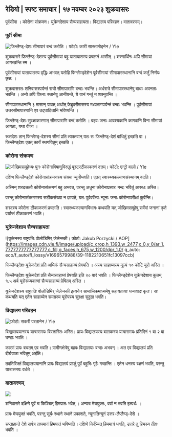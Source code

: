 ## रेडियो \| स्पष्ट समाचार \| १७ नवम्बर २०२३ शुक्रवासरः

पूर्वसीमा । कोरोना संक्रमण। युक्रेनदेशाय सैन्यसहायता। विद्यालय परिवहन। वातावरणम्‌।

### पूर्वी सीमा

![फिन्लैण्ड्-देशः सीमापारं बन्दं करोति । फोटो: कारी सास्तामोइनेन / Yle](https://images.cdn.yle.fi/image/upload/c_crop,h_2908,w_5178,x_0,y_0/ar_1.7777777777777777,c_fill,g_faces,h_675,w_1200/dpr_1.0/q_auto:eco/f_auto/fl_lossy/v1699908616/39-1200025655285565477b)

शुक्रवासरे फिन्लैण्ड्-देशस्य पूर्वसीमायां बहु यातायातस्य प्रचलनं आसीत् । शरणार्थिनः अपि सीमायां आगच्छन्ति स्म ।

पूर्वसीमायां यातायातस्य वृद्धिः अभवत् यतोहि फिन्लैण्ड्देशेन पूर्वसीमायां सीमापारस्थानानि बन्दं कर्तुं निर्णयः कृतः ।

शुक्रवासरतः शनिवासरपर्यन्तं रात्रौ सीमापाराणि बन्दाः भवन्ति। अर्धरात्रे सीमापारस्थानेषु बाधाः अवनताः भवन्ति । अन्ये अपि विघ्नाः स्थानेषु आनीयन्ते, ये यानं गन्तुं न शक्नुवन्ति ।

सीमापारस्थानानि ३ मासान् यावत् अर्थात् फेब्रुवरीमासस्य मध्यभागपर्यन्तं बन्दाः भवन्ति । पूर्वसीमायां उत्तरसीमापारणानि एव उद्घाटितानि भविष्यन्ति ।

फिन्लैण्ड्-देशः सुरक्षाकारणात् सीमापाराणि बन्दं करोति । बहवः जनाः आवश्यकानि कागदानि विना सीमायां आगताः, यथा वीजा ।

रूसदेशः तान् फिन्लैण्ड्-देशस्य सीमां प्रति त्यक्तवान् यतः सः फिन्लैण्ड्-देशं बाधितुं इच्छति वा । फिन्लैण्ड्देशः एतत् कार्यं स्थगयितुम् इच्छति ।

### कोरोना संक्रमण

![जोखिमसमूहेभ्यः पुनः कोरोनाविषाणुविरुद्धं बूस्टरटीकाकरणं दत्तम्। फोटो: एन्ट्रो वालो / Yle](https://images.cdn.yle.fi/image/upload/c_crop,h_3247,w_5773,x_0,y_601/ar_1.7777777777777777,c_fill,g_faces,h_675,w_1200/dpr_1.0/q_auto:eco/f_auto/fl_lossy/v1699867130/39-11997076551e51acfff3)

दक्षिण फिन्लैण्ड्देशे कोरोनासंक्रमणस्य संख्या न्यूनीभवति। एतत् स्वास्थ्यकल्याणसंस्थानम् वदति।

अस्मिन् शरदऋतौ कोरोनासंक्रमणं बहु अभवत्, परन्तु अधुना कोरोनाप्रसारः मन्दः भवितुं आरब्धः अस्ति।

परन्तु कोरोनासंक्रमणस्य सटीकसंख्या न ज्ञायते, यतः पूर्ववर्षेभ्यः न्यूनाः जनाः कोरोनापरीक्षां कुर्वन्ति।

शरदस्य कोरोना टीकाकरणं प्रचलति। स्वास्थ्यकल्याणविभागः कथयति यत् जोखिमसमूहेषु सर्वेषां जनानां कृते पर्याप्तं टीकाकरणं भवति।

### युक्रेनदेशाय सैन्यसहायता

![युक्रेनस्य राष्ट्रपतिः वोलोडिमिर् जेलेन्स्की। फोटो: Jakub Porzycki / AOP] (https://images.cdn.yle.fi/image/upload/c_crop,h_1393,w_2477,x_0,y_0/ar_1.7777777777777777,c_fill,g_faces,h_675,w_1200/dpr_1.0/ q_auto: eco/f_auto/fl_lossy/v1696579988/39-1182210651fc13097ccb)

फिन्लैण्ड्देशः युक्रेनदेशं प्रति अधिकं सैन्यसाहाय्यं प्रेषयति । अस्य साहाय्यस्य मूल्यं १० कोटि यूरो अस्ति ।

फिन्लैण्ड्देशः युक्रेनदेशं प्रति सैन्यसाहाय्यं प्रेषयति इति २० वारं भवति । फिन्लैण्ड्देशेन युक्रेनदेशाय कुलम् १.५ अर्ब यूरोरूप्यकाणां सैन्यसाहाय्यं प्रेषितम् अस्ति ।

युक्रेनदेशस्य राष्ट्रपतिः वोलोडिमिर् जेलेन्स्की इत्यनेन सामाजिकमाध्यमेषु सहायतायाः धन्यवादः कृतः। सः कथयति यत् एतेन साहाय्येन समग्रस्य यूरोपस्य सुरक्षा सुदृढा भवति।

### विद्यालय परिवहन

![ फोटो: सकरी परतानेन / Yle](https://images.cdn.yle.fi/image/upload/c_crop,h_1494,w_2655,x_0,y_0/ar_1.77777777777777777,c_fill,g_faces,h_675,w_1200/dpr_1.0/q_auto:eco/f_auto/fl_lossy/v1677057284/39-107608063f5dc988d5c3)

विद्यालययानस्य यात्रासमयः विस्तारितः अस्ति। प्रायः विद्यालयस्य बालकस्य यात्रासमयः प्रतिदिनं १ वा २ वा घण्टाः भवति ।

कारणं प्रायः बचतम् एव भवति। ग्रामीणक्षेत्रेषु बहवः विद्यालयाः बन्दाः अभवन् । अत एव विद्यालयं प्रति दीर्घयात्रा भवितुम् अर्हति।

तदतिरिक्तं विद्यालययानानि प्रायः विद्यालयं प्राप्तुं पूर्वं बहुभिः गृहैः गच्छन्ति । एतेन धनस्य रक्षणं भवति, परन्तु यात्रासमयः वर्धते ।

### वातावरणम्‌

![](https://images.cdn.yle.fi/छवि/अपलोड/c_crop,h_1080,w_1919,x_0,y_0/ar_1.77777777777777777,c_fill,g_faces,h_675,w_1200/dpr_1.0/q_auto:eco/च_ऑटो/fl_lossy/v1700238427/39-120255565579437e32dc)

शनिवासरे दक्षिणे पूर्वे च किञ्चित् हिमपातः भवेत् । अन्यत्र मेघयुक्तः, वर्षा न भवति इत्यर्थः ।

प्रायः मेघयुक्तं भवति, परन्तु सूर्यः स्थाने स्थाने प्रकाशते, न्यूनातिन्यूनं उत्तर-लैप्लैण्ड्-देशे ।

सप्ताहान्ते देशे सर्वत्र तापमानं हिमपातं भविष्यति। दक्षिणे किञ्चित् हिममात्रं भवति, उत्तरे तु हिमस्य तीव्रः भवति ।